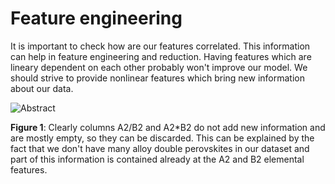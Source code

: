# Feature engineering

It is important to check how are our features correlated. This information can help in feature engineering and reduction. Having features which are lineary dependent on each other probably won't improve our model. We should strive to provide nonlinear features which bring new information about our data.

![Abstract](https://github.com/hostas/EDA-and-ML-for-Perovskites/blob/master/Graphics/Correlation-of-descriptors.png)

**Figure 1**: Clearly columns A2/B2 and A2*B2 do not add new information and are mostly empty, so they can be discarded. This can be explained by the fact that we don't have many alloy double perovskites in our dataset and part of this information is contained already at the A2 and B2 elemental features.
